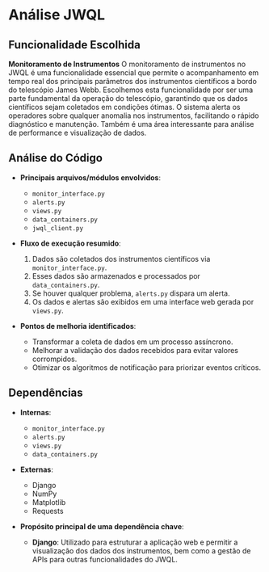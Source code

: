 # Análise JWQL

## Funcionalidade Escolhida
**Monitoramento de Instrumentos**
O monitoramento de instrumentos no JWQL é uma funcionalidade essencial que permite o acompanhamento em tempo real dos principais parâmetros dos instrumentos científicos a bordo do telescópio James Webb. Escolhemos esta funcionalidade por ser uma parte fundamental da operação do telescópio, garantindo que os dados científicos sejam coletados em condições ótimas. O sistema alerta os operadores sobre qualquer anomalia nos instrumentos, facilitando o rápido diagnóstico e manutenção. Também é uma área interessante para análise de performance e visualização de dados.

## Análise do Código
- **Principais arquivos/módulos envolvidos**:
  - `monitor_interface.py`
  - `alerts.py`
  - `views.py`
  - `data_containers.py`
  - `jwql_client.py`

- **Fluxo de execução resumido**:
  1. Dados são coletados dos instrumentos científicos via `monitor_interface.py`.
  2. Esses dados são armazenados e processados por `data_containers.py`.
  3. Se houver qualquer problema, `alerts.py` dispara um alerta.
  4. Os dados e alertas são exibidos em uma interface web gerada por `views.py`.

- **Pontos de melhoria identificados**:
  - Transformar a coleta de dados em um processo assíncrono.
  - Melhorar a validação dos dados recebidos para evitar valores corrompidos.
  - Otimizar os algoritmos de notificação para priorizar eventos críticos.

## Dependências
- **Internas**:
  - `monitor_interface.py`
  - `alerts.py`
  - `views.py`
  - `data_containers.py`

- **Externas**:
  - Django
  - NumPy
  - Matplotlib
  - Requests

- **Propósito principal de uma dependência chave**:
  - **Django**: Utilizado para estruturar a aplicação web e permitir a visualização dos dados dos instrumentos, bem como a gestão de APIs para outras funcionalidades do JWQL.

